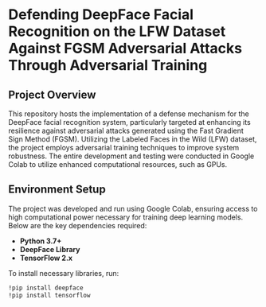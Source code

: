 # Defending DeepFace Facial Recognition on the LFW Dataset Against FGSM Adversarial Attacks Through Adversarial Training

## Project Overview
This repository hosts the implementation of a defense mechanism for the DeepFace facial recognition system, particularly targeted at enhancing its resilience against adversarial attacks generated using the Fast Gradient Sign Method (FGSM). 
Utilizing the Labeled Faces in the Wild (LFW) dataset, the project employs adversarial training techniques to improve system robustness. 
The entire development and testing were conducted in Google Colab to utilize enhanced computational resources, such as GPUs.

## Environment Setup
The project was developed and run using Google Colab, ensuring access to high computational power necessary for training deep learning models. Below are the key dependencies required:

- **Python 3.7+**
- **DeepFace Library**
- **TensorFlow 2.x**

To install necessary libraries, run:
```bash
!pip install deepface
!pip install tensorflow
